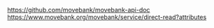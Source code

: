 https://github.com/movebank/movebank-api-doc
https://www.movebank.org/movebank/service/direct-read?attributes
